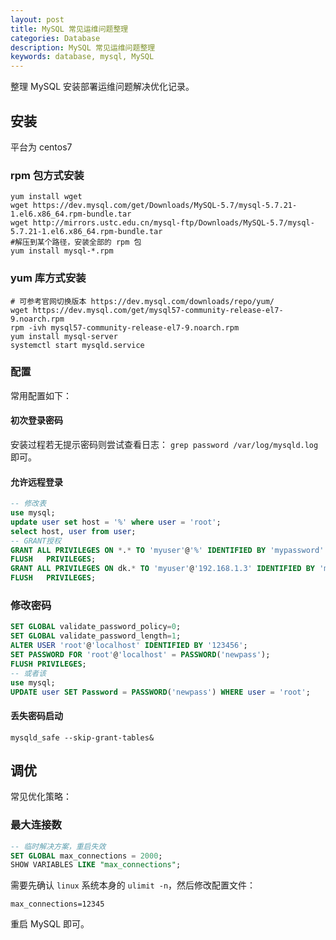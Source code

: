 ```yaml
---
layout: post
title: MySQL 常见运维问题整理
categories: Database
description: MySQL 常见运维问题整理
keywords: database, mysql, MySQL
---
```


整理 MySQL 安装部署运维问题解决优化记录。

## 安装

平台为 centos7

### rpm 包方式安装

```shell
yum install wget
wget https://dev.mysql.com/get/Downloads/MySQL-5.7/mysql-5.7.21-1.el6.x86_64.rpm-bundle.tar
wget http://mirrors.ustc.edu.cn/mysql-ftp/Downloads/MySQL-5.7/mysql-5.7.21-1.el6.x86_64.rpm-bundle.tar
#解压到某个路径，安装全部的 rpm 包
yum install mysql-*.rpm
```

### yum 库方式安装

```shell
# 可参考官网切换版本 https://dev.mysql.com/downloads/repo/yum/
wget https://dev.mysql.com/get/mysql57-community-release-el7-9.noarch.rpm
rpm -ivh mysql57-community-release-el7-9.noarch.rpm
yum install mysql-server
systemctl start mysqld.service
```

### 配置

常用配置如下：

#### 初次登录密码

安装过程若无提示密码则尝试查看日志： `grep password /var/log/mysqld.log` 即可。

#### 允许远程登录

```sql
-- 修改表
use mysql;
update user set host = '%' where user = 'root';
select host, user from user;
-- GRANT授权
GRANT ALL PRIVILEGES ON *.* TO 'myuser'@'%' IDENTIFIED BY 'mypassword' WITH GRANT OPTION;
FLUSH   PRIVILEGES;
GRANT ALL PRIVILEGES ON dk.* TO 'myuser'@'192.168.1.3' IDENTIFIED BY 'mypassword' WITH GRANT OPTION;
FLUSH   PRIVILEGES;
```

### 修改密码

```sql
SET GLOBAL validate_password_policy=0;
SET GLOBAL validate_password_length=1;
ALTER USER 'root'@'localhost' IDENTIFIED BY '123456';
SET PASSWORD FOR 'root'@'localhost' = PASSWORD('newpass');
FLUSH PRIVILEGES;
-- 或者该
use mysql;
UPDATE user SET Password = PASSWORD('newpass') WHERE user = 'root';
```

#### 丢失密码启动

```shell
mysqld_safe --skip-grant-tables&
```

## 调优

常见优化策略：

### 最大连接数

```sql
-- 临时解决方案，重启失效
SET GLOBAL max_connections = 2000;
SHOW VARIABLES LIKE "max_connections";
```

需要先确认 `linux` 系统本身的 `ulimit -n`，然后修改配置文件：

```shell
max_connections=12345
```

重启 MySQL 即可。
